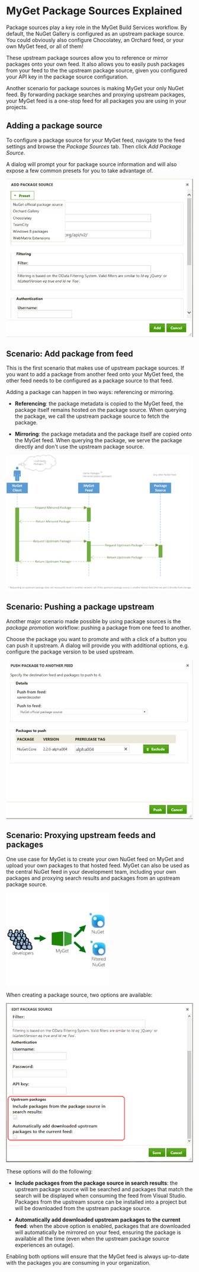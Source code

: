 # MyGet Package Sources Explained

Package sources play a key role in the MyGet Build Services workflow. By default, the NuGet Gallery is configured as an upstream package source. You could obviously also configure Chocolatey, an Orchard feed, or your own MyGet feed, or all of them! 

These upstream package sources allow you to reference or mirror packages onto your own feed. It also allows you to easily push packages from your feed to the the upstream package source, given you configured your API key in the package source configuration.

Another scenario for package sources is making MyGet your only NuGet feed. By forwarding package searches and proxying upstream packages, your MyGet feed is a one-stop feed for all packages you are using in your projects.

## Adding a package source
To configure a package source for your MyGet feed, navigate to the feed settings and browse the *Package Sources* tab. Then click *Add Package Source*.

A dialog will prompt your for package source information and will also expose a few common presets for you to take advantage of.

![Add Package Source Dialog](Images/add_package_source.png)

## Scenario: Add package from feed
This is the first scenario that makes use of upstream package sources. If you want to add a package from another feed onto your MyGet feed, the other feed needs to be configured as a package source to that feed.

Adding a package can happen in two ways: referencing or mirroring.

* **Referencing**: the package metadata is copied to the MyGet feed, the package itself remains hosted on the package source. When querying the package, we call the upstream package source to fetch the package.

* **Mirroring**: the package metadata and the package itself are copied onto the MyGet feed. When querying the package, we serve the package directly and don't use the upstream package source.

![Package Source Aggregation](Images/Aggregate_Package_Sources.png)

## Scenario: Pushing a package upstream
Another major scenario made possible by using package sources is the *package promotion* workflow: pushing a package from one feed to another.

Choose the package you want to promote and with a click of a button you can push it upstream. A dialog will provide you with additional options, e.g. configure the package version to be used upstream.

![Push Package Upstream](Images/push_package_upstream.png)

## Scenario: Proxying upstream feeds and packages
One use case for MyGet is to create your own NuGet feed on MyGet and upload your own packages to that hosted feed. MyGet can also be used as the central NuGet feed in your development team, including your own packages and proxying search results and packages from an upstream package source.

![Proxy upstream feed](Images/proxy-schema.png)

When creating a package source, two options are available:

![Proxy settings](Images/proxy-settings.png)

These options will do the following:

* **Include packages from the package source in search results**: the upstream package source will be searched and packages that match the search will be displayed when consuming the feed from Visual Studio. Packages from the upstream source can be installed into a project but will be downloaded from the upstream package source.

* **Automatically add downloaded upstream packages to the current feed**: when the above option is enabled, packages that are downloaded will automatically be mirrored on your feed, ensuring the package is available all the time (even when the upstream package source experiences an outage).

Enabling both options will ensure that the MyGet feed is always up-to-date with the packages you are consuming in your organization.